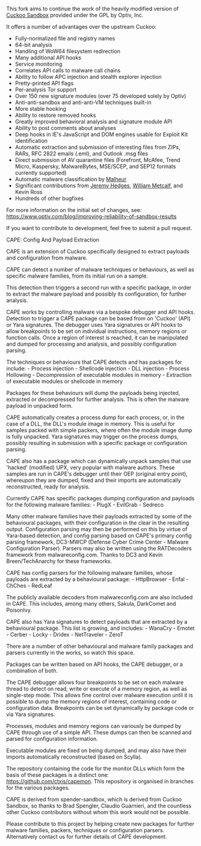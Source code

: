 


This fork aims to continue the work of the heavily modified version of [Cuckoo Sandbox](http://www.cuckoosandbox.org) provided under the GPL by Optiv, Inc.

It offers a number of advantages over the upstream Cuckoo:
+ Fully-normalized file and registry names
+ 64-bit analysis
+ Handling of WoW64 filesystem redirection
+ Many additional API hooks
+ Service monitoring
+ Correlates API calls to malware call chains
+ Ability to follow APC injection and stealth explorer injection
+ Pretty-printed API flags
+ Per-analysis Tor support
+ Over 150 new signature modules (over 75 developed solely by Optiv)
+ Anti-anti-sandbox and anti-anti-VM techniques built-in
+ More stable hooking
+ Ability to restore removed hooks
+ Greatly improved behavioral analysis and signature module API
+ Ability to post comments about analyses
+ Deep hooks in IE's JavaScript and DOM engines usable for Exploit Kit identification
+ Automatic extraction and submission of interesting files from ZIPs, RARs, RFC 2822 emails (.eml), and Outlook .msg files
+ Direct submission of AV quarantine files (Forefront, McAfee, Trend Micro, Kaspersky, MalwareBytes, MSE/SCEP, and SEP12 formats currently supported)
+ Automatic malware classification by [Malheur](http://mlsec.org/malheur/)
+ Significant contributions from [Jeremy Hedges](https://github.com/killerinstinct/), [William Metcalf](https://github.com/wmetcalf), and Kevin Ross
+ Hundreds of other bugfixes

For more information on the initial set of changes, see:
https://www.optiv.com/blog/improving-reliability-of-sandbox-results

If you want to contribute to development, feel free to submit a pull request.




CAPE: Config And Payload Extraction

CAPE is an extension of Cuckoo specifically designed to extract payloads and configuration from malware.

CAPE can detect a number of malware techniques or behaviours, as well as specific malware families, from its initial run on a sample.

This detection then triggers a second run with a specific package, in order to extract the malware payload and possibly its configuration, for further analysis.

CAPE works by controlling malware via a bespoke debugger and API hooks. Detection to trigger a CAPE package can be based from on 'Cuckoo' (API) or Yara signatures. The debugger uses Yara signatures or API hooks to allow breakpoints to be set on individual instructions, memory regions or function calls. Once a region of interest is reached, it can be manipulated and dumped for processing and analysis, and possibly configuration parsing.

The techniques or behaviours that CAPE detects and has packages for include:
    - Process injection
        - Shellcode injection
        - DLL injection
        - Process Hollowing
    - Decompression of executable modules in memory
    - Extraction of executable modules or shellcode in memory

Packages for these behaviours will dump the payloads being injected, extracted or decompressed for further analysis. This is often the malware payload in unpacked form.

CAPE automatically creates a process dump for each process, or, in the case of a DLL, the DLL's module image in memory. This is useful for samples packed with simple packers, where often the module image dump is fully unpacked. Yara signatures may trigger on the process dumps, possibly resulting in submission with a specific package or configuration parsing.

CAPE also has a package which can dynamically unpack samples that use 'hacked' (modified) UPX, very popular with malware authors. These samples are run in CAPE's debugger until their OEP (original entry point), whereupon they are dumped, fixed and their imports are automatically reconstructed, ready for analysis.

Currently CAPE has specific packages dumping configuration and payloads for the following malware families:
    - PlugX
    - EvilGrab
    - Sedreco

Many other malware families have their payloads extracted by some of the behavioural packages, with their configuration in the clear in the resulting output. Configuration parsing may then be performed on this by virtue of Yara-based detection, and config parsing based on CAPE's primary config parsing framework, DC3-MWCP (Defense Cyber Crime Center - Malware Configuration Parser). Parsers may also be written using the RATDecoders framework from malwareconfig.com. Thanks to DC3 and Kevin Breen/TechAnarchy for these frameworks.

CAPE has config parsers for the following malware families, whose payloads are extracted by a behavioural package:
    - HttpBrowser
    - Enfal
    - ChChes
    - RedLeaf

The publicly available decoders from malwareconfig.com are also included in CAPE. This includes, among many others, Sakula, DarkComet and PoisonIvy.

CAPE also has Yara signatures to detect payloads that are extracted by a behavioural package. This list is growing, and includes:
    - WanaCry
    - Emotet
    - Cerber
    - Locky
    - Dridex
    - NetTraveler
    - ZeroT

There are a number of other behavioural and malware family packages and parsers currently in the works, so watch this space.

Packages can be written based on API hooks, the CAPE debugger, or a combination of both.

The CAPE debugger allows four breakpoints to be set on each malware thread to detect on read, write or execute of a memory region, as well as single-step mode. This allows fine control over malware execution until it is possible to dump the memory regions of interest, containing code or configuration data. Breakpoints can be set dynamically by package code or via Yara signatures.

Processes, modules and memory regions can variously be dumped by CAPE through use of a simple API. These dumps can then be scanned and parsed for configuration information.

Executable modules are fixed on being dumped, and may also have their imports automatically reconstructed (based on Scylla).

The repository containing the code for the monitor DLLs which form the basis of these packages is a distinct one: https://github.com/ctxis/capemon. This repository is organised in branches for the various packages.

CAPE is derived from spender-sandbox, which is derived from Cuckoo Sandbox, so thanks to Brad Spengler, Claudio Guarnieri, and the countless other Cuckoo contributors without whom this work would not be possible.

Please contribute to this project by helping create new packages for further malware families, packers, techniques or configuration parsers. Alternatively contact us for further details of CAPE development.


